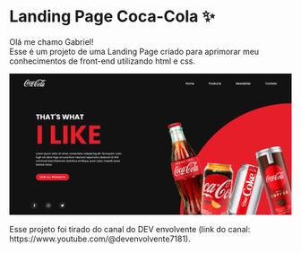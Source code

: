 # Landing Page Coca-Cola :sparkles:

<p>
Olá me chamo Gabriel! <br />
Esse é um projeto de uma Landing Page criado para aprimorar meu conhecimentos de front-end utilizando html e css.<br />
</p>

<img src="https://raw.githubusercontent.com/Gabrielgsoares/LandingPage_CocaCola/main/Screenshot%20.png" alt="Screenshot" />

<p>Esse projeto foi tirado do canal do DEV envolvente (link do canal: https://www.youtube.com/@devenvolvente7181).<br /></p>
